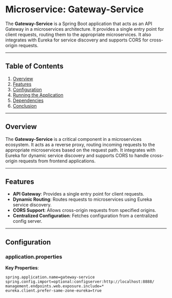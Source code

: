 # Microservice: Gateway-Service

The **Gateway-Service** is a Spring Boot application that acts as an API Gateway in a microservices architecture. It provides a single entry point for client requests, routing them to the appropriate microservices. It also integrates with Eureka for service discovery and supports CORS for cross-origin requests.

---

## Table of Contents
1. [Overview](#overview)
2. [Features](#features)
3. [Configuration](#configuration)
4. [Running the Application](#running-the-application)
5. [Dependencies](#dependencies)
6. [Conclusion](#conclusion)

---

## Overview

The **Gateway-Service** is a critical component in a microservices ecosystem. It acts as a reverse proxy, routing incoming requests to the appropriate microservices based on the request path. It integrates with Eureka for dynamic service discovery and supports CORS to handle cross-origin requests from frontend applications.

---

## Features
- **API Gateway**: Provides a single entry point for client requests.
- **Dynamic Routing**: Routes requests to microservices using Eureka service discovery.
- **CORS Support**: Allows cross-origin requests from specified origins.
- **Centralized Configuration**: Fetches configuration from a centralized config server.

---

## Configuration

### **application.properties**
**Key Properties**:
```properties
spring.application.name=gateway-service
spring.config.import=optional:configserver:http://localhost:8888/
management.endpoints.web.exposure.include=*
eureka.client.prefer-same-zone-eureka=true
